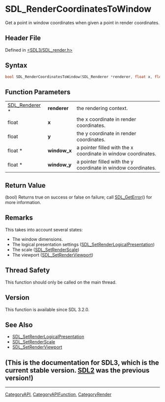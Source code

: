 # SDL_RenderCoordinatesToWindow

Get a point in window coordinates when given a point in render coordinates.

## Header File

Defined in [<SDL3/SDL_render.h>](https://github.com/libsdl-org/SDL/blob/main/include/SDL3/SDL_render.h)

## Syntax

```c
bool SDL_RenderCoordinatesToWindow(SDL_Renderer *renderer, float x, float y, float *window_x, float *window_y);
```

## Function Parameters

|                                |              |                                                               |
| ------------------------------ | ------------ | ------------------------------------------------------------- |
| [SDL_Renderer](SDL_Renderer) * | **renderer** | the rendering context.                                        |
| float                          | **x**        | the x coordinate in render coordinates.                       |
| float                          | **y**        | the y coordinate in render coordinates.                       |
| float *                        | **window_x** | a pointer filled with the x coordinate in window coordinates. |
| float *                        | **window_y** | a pointer filled with the y coordinate in window coordinates. |

## Return Value

(bool) Returns true on success or false on failure; call
[SDL_GetError](SDL_GetError)() for more information.

## Remarks

This takes into account several states:

- The window dimensions.
- The logical presentation settings
  ([SDL_SetRenderLogicalPresentation](SDL_SetRenderLogicalPresentation))
- The scale ([SDL_SetRenderScale](SDL_SetRenderScale))
- The viewport ([SDL_SetRenderViewport](SDL_SetRenderViewport))

## Thread Safety

This function should only be called on the main thread.

## Version

This function is available since SDL 3.2.0.

## See Also

- [SDL_SetRenderLogicalPresentation](SDL_SetRenderLogicalPresentation)
- [SDL_SetRenderScale](SDL_SetRenderScale)
- [SDL_SetRenderViewport](SDL_SetRenderViewport)


## (This is the documentation for SDL3, which is the current stable version. [SDL2](https://wiki.libsdl.org/SDL2/) was the previous version!)



----
[CategoryAPI](CategoryAPI), [CategoryAPIFunction](CategoryAPIFunction), [CategoryRender](CategoryRender)

